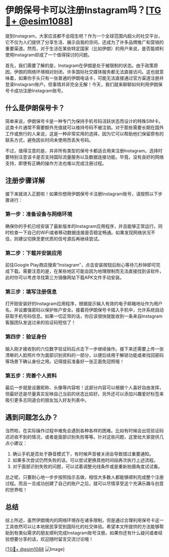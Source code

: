 # 伊朗保号卡可以注册Instagram吗？[[TG💪+ @esim1088](https://t.me/s/esim1088)]

提到Instagram，大家应该都不会陌生吧？作为一个全球范围内超火的社交平台，它不仅为人们提供了分享生活、展示自我的空间，还成为了许多品牌推广和营销的重要渠道。然而，对于生活在某些特定国家（比如伊朗）的用户来说，是否能顺利使用Instagram却成了一个值得探讨的问题。

首先，我们需要了解的是，Instagram在伊朗是处于被限制的状态。由于政策原因，伊朗的网络环境相对封闭，许多国际社交媒体服务都无法直接访问。这也就意味着，如果你手头只有一张普通的伊朗电话卡，可能无法直接通过官方渠道注册并登录Instagram账户。但事情并非完全无解！今天，我们就来聊聊如何利用伊朗保号卡成功注册Instagram账号。

## 什么是伊朗保号卡？

简单来说，伊朗保号卡是一种专门为保持手机号码活跃状态而设计的特殊SIM卡。这类卡片通常不需要额外充值就可以维持号码不被注销。对于那些需要长期在国外工作或旅行的人来说，这是一种非常实用的选择，因为它可以帮助他们保留原有的联系方式，避免因长时间未使用而丢失号码。

不过，值得注意的是，并非所有类型的保号卡都适合用来注册Instagram。选择时要特别注意该卡是否支持国际流量服务以及数据连接功能。毕竟，没有良好的网络支持，即使有正确的操作方法也难以完成注册过程。

## 注册步骤详解

接下来就进入正题啦！如果你想用伊朗保号卡注册Instagram账号，请按照以下步骤进行：

### 第一步：准备设备与网络环境
确保你的手机已经安装了最新版本的Instagram应用程序，并且能够正常运行。同时检查一下自己的WiFi或者移动数据连接是否稳定畅通。如果发现网络状况不佳，则建议切换至更优质的信号源后再继续尝试。

### 第二步：下载并安装应用
前往Google Play商店搜索“Instagram”，点击安装按钮后耐心等待几秒钟即可完成下载。需要注意的是，在某些地区可能会因为地理限制而无法直接找到该软件，此时你可以考虑寻找第三方镜像网站下载APK文件手动安装。

### 第三步：填写注册信息
打开刚安装好的Instagram应用程序，根据提示输入有效的电子邮箱地址作为用户名，并设置强密码以保护账户安全。接着将伊朗保号卡插入手机中，允许系统自动获取手机号码信息。如果一切正常的话，你应该很快就能收到一条来自Instagram客服团队发送过来的验证码短信了！

### 第四步：验证身份
输入刚才接收到的六位数字验证码后点击下一步继续操作。接下来还需要上传一张清晰的人脸照片作为面部识别资料的一部分，以便后续用于解锁功能或者找回密码等场景下确认身份之用。记得提前准备好一张正面免冠照哦！

### 第五步：完善个人资料
最后一步就是设置昵称、头像等内容啦！这部分内容可以根据个人喜好自由发挥，但最好还是尽量真实反映自己当前的状态比较好。另外还可以添加兴趣爱好标签来吸引更多志同道合的朋友加入好友列表中。

## 遇到问题怎么办？

当然啦，在实际操作过程中难免会遇到各种各样的困难。比如有时候会出现验证码迟迟收不到的情况，或者是面部识别失败等等。针对这些问题，这里给大家提供几点小建议：

1. 确认手机是否处于静音模式下，有时候声音被关闭会导致错过重要通知。
2. 如果多次尝试仍然失败的话，可以尝试更换其他时间段再次执行上述流程。
3. 对于面部识别失败的问题，可以试着调整光线条件或是重新拍摄角度试试看。

总之呢，只要耐心地一步步按照指示去做，相信大多数人都能够顺利完成整个注册过程。而且一旦成功创建了自己的账户之后，就可以尽情享受这个充满乐趣与创意的世界啦！

## 总结

综上所述，虽然伊朗境内的网络环境存在诸多限制，但是通过合理利用保号卡这一工具依然可以让本地居民享受到国际化的社交体验。希望本文所提供的方法能够帮助到有类似需求的朋友顺利完成Instagram账号注册。如果你还有什么疑问或者经验想要分享的话，欢迎随时留言交流讨论哦！

[[TG💪+ @esim1088](https://t.me/s/esim1088) ![Image](https://i.postimg.cc/4NQfJmqS/Snipaste-2025-05-13-00-14-12.png)]